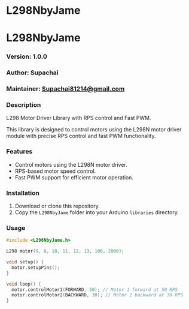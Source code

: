 # L298NbyJame
# L298NbyJame

### Version: 1.0.0
### Author: Supachai
### Maintainer: Supachai81214@gmail.com

### Description
L298 Motor Driver Library with RPS control and Fast PWM.

This library is designed to control motors using the L298N motor driver module with precise RPS control and fast PWM functionality.

### Features
- Control motors using the L298N motor driver.
- RPS-based motor speed control.
- Fast PWM support for efficient motor operation.

### Installation
1. Download or clone this repository.
2. Copy the `L298NbyJame` folder into your Arduino `libraries` directory.

### Usage
```cpp
#include <L298NbyJame.h>

L298 motor(9, 8, 10, 11, 12, 13, 100, 2000);

void setup() {
  motor.setupPins();
}

void loop() {
  motor.controlMotor1(FORWARD, 50); // Motor 1 forward at 50 RPS
  motor.controlMotor2(BACKWARD, 30); // Motor 2 backward at 30 RPS
}

